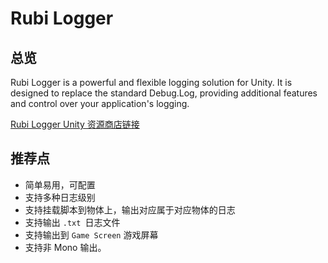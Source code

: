 # Rubi Logger

## 总览

Rubi Logger is a powerful and flexible logging solution for Unity. It is designed to replace the standard Debug.Log, providing additional features and control over your application's logging.

[Rubi Logger Unity 资源商店链接](https://assetstore.unity.com/packages/tools/utilities/rubi-logger-279955)

## 推荐点

- 简单易用，可配置
- 支持多种日志级别
- 支持挂载脚本到物体上，输出对应属于对应物体的日志
- 支持输出 `.txt `日志文件
- 支持输出到 `Game Screen` 游戏屏幕
- 支持非 Mono 输出。
